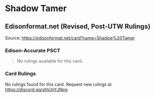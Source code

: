 # Shadow Tamer

## Edisonformat.net (Revised, Post-UTW Rulings)

Source: https://edisonformat.net/card?name=Shadow%20Tamer

### Edison-Accurate PSCT

> No rulings available for this card.

### Card Rulings

No rulings found for this card. Request new rulings at https://discord.gg/shVJnYJNpg
            
